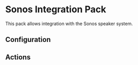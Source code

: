 # Sonos Integration Pack

This pack allows integration with the Sonos speaker system.

## Configuration

## Actions

